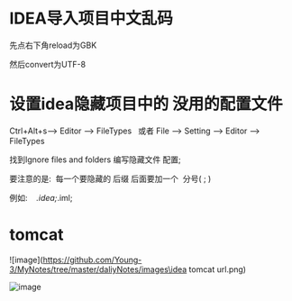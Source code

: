 

# IDEA导入项目中文乱码

先点右下角reload为GBK

然后convert为UTF-8

# 设置idea隐藏项目中的 没用的配置文件 

Ctrl+Alt+s--> Editor --> FileTypes   或者 File --> Setting --> Editor --> FileTypes

找到Ignore files and folders 编写隐藏文件 配置;

要注意的是:  每一个要隐藏的 后缀 后面要加一个  分号( ; )

例如:    *.idea;*.iml; 





# tomcat

![image](https://github.com/Young-3/MyNotes/tree/master/daliyNotes/images\idea tomcat url.png)

![image](https://github.com/Young-3/MyNotes/tree/master/daliyNotes/images\1555384935285.png)
